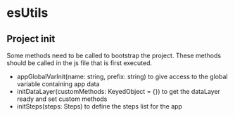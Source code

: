 # esUtils

## Project init

Some methods need to be called to bootstrap the project. These methods should be called in the js file that is first executed.

- appGlobalVarInit(name: string, prefix: string) to give access to the global variable containing app data
- initDataLayer(customMethods: KeyedObject<Function> = {}) to get the dataLayer ready and set custom methods
- initSteps(steps: Steps) to define the steps list for the app

